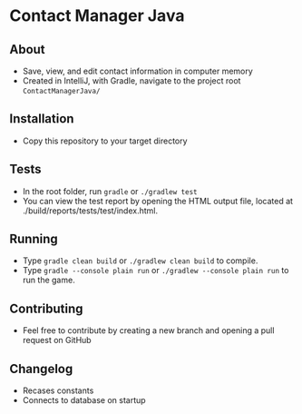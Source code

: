 # Contact Manager Java

## About

- Save, view, and edit contact information in computer memory
- Created in IntelliJ, with Gradle, navigate to the project root `ContactManagerJava/`

## Installation

- Copy this repository to your target directory

## Tests

- In the root folder, run `gradle` or `./gradlew test`
- You can view the test report by opening the HTML output file, located at ./build/reports/tests/test/index.html.


## Running

- Type `gradle clean build` or `./gradlew clean build` to compile.
- Type `gradle --console plain run` or `./gradlew --console plain run` to run the game. 

## Contributing

- Feel free to contribute by creating a new branch and opening a pull request on GitHub

## Changelog

- Recases constants
- Connects to database on startup

